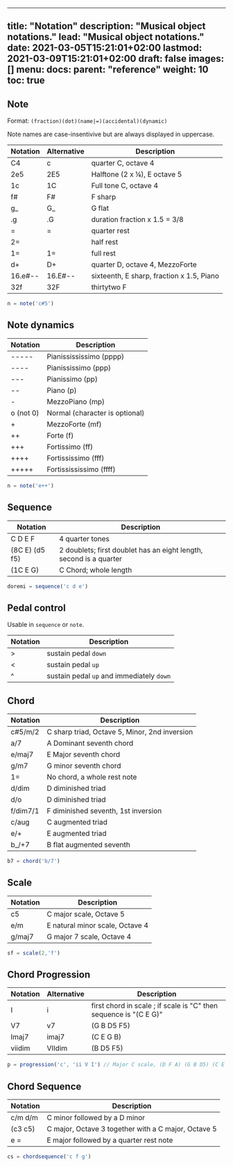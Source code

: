 
---
title: "Notation"
description: "Musical object notations."
lead: "Musical object notations."
date: 2021-03-05T15:21:01+02:00
lastmod: 2021-03-09T15:21:01+02:00
draft: false
images: []
menu: 
  docs:
    parent: "reference"
weight: 10
toc: true
---


## Note
<a name="note"></a>

Format: `(fraction)(dot)(name|=)(accidental)(dynamic)`

Note names are case-insentivive but are always displayed in uppercase.

| Notation | Alternative | Description
|----------|-------------|-------------
| C4       | c          | quarter C, octave 4
| 2e5      | 2E5        | Halftone (2 x ¼), E octave 5
| 1c       | 1C         | Full tone C, octave 4
| f#       | F#         | F sharp
| g_       | G_         | G flat
| .g       | .G         | duration fraction x 1.5 = 3/8
| =        | =          | quarter rest
| 2=       |            | half rest
| 1=       | 1=         | full rest
| d+       | D+         | quarter D, octave 4, MezzoForte
| 16.e#--  | 16.E#--    | sixteenth, E sharp, fraction x 1.5, Piano
| 32f      | 32F        | thirtytwo F
 
```javascript
n = note('c#5')
```

## Note dynamics
<a name="dynamics"></a>

| Notation    | Description
|-------------|---
| \-\-\-\-\-    |Pianissississimo (pppp)
| \-\-\-\-      |Pianississimo (ppp)
| \-\-\-        |Pianissimo (pp)
| \-\-          |Piano (p)
| -             |MezzoPiano (mp)
| o (not 0)     |Normal (character is optional)
| +             |MezzoForte (mf)
| ++            |Forte (f)
| +++           |Fortissimo (ff)
| ++++          |Fortississimo (fff)
| +++++         |Fortissississimo (ffff)

```javascript
n = note('e++')
```

## Sequence
<a name="sequence"></a>

| Notation    | Description
|-------------|---
| C D E F        | 4 quarter tones
| (8C E) (d5 f5) | 2 doublets; first doublet has an eight length, second is a quarter
| (1C E G)    | C Chord; whole length

```javascript
doremi = sequence('c d e')
```

## Pedal control

Usable in `sequence` or `note`.

| Notation | Description
|----------|-------------
| >        | sustain pedal `down`
| <        | sustain pedal `up`
| ^        | sustain pedal `up` and immediately `down`


## Chord
<a name="chord"></a>

| Notation    | Description
|-------------|---
| c#5/m/2     | C sharp triad, Octave 5, Minor, 2nd inversion
| a/7         | A Dominant seventh chord
| e/maj7      | E Major seventh chord
| g/m7        | G minor seventh chord
| 1=          | No chord, a whole rest note
| d/dim       | D diminished triad
| d/o         | D diminished triad
| f/dim7/1    | F diminished seventh, 1st inversion
| c/aug       | C augmented triad
| e/+         | E augmented triad
| b_/+7       | B flat augmented seventh

```javascript
b7 = chord('b/7')
```

## Scale
<a name="scale"></a>

| Notation    | Description
|-------------|---
| c5          | C major scale, Octave 5
| e/m         | E natural minor scale, Octave 4
| g/maj7      | G major 7 scale, Octave 4

```javascript
sf = scale(2,'f')
```

## Chord Progression 
<a name="progression"></a>

| Notation    | Alternative | Description
|-------------|--------|--
| I           | i      | first chord in scale ; if scale is "C" then sequence is "(C E G)"
| V7          | v7     | (G B D5 F5)
| Imaj7       | imaj7  | (C E G B)
| viidim      | VIIdim | (B D5 F5)

```javascript
p = progression('c', 'ii V I') // Major C scale, (D F A) (G B D5) (C E G)
```

## Chord Sequence 
<a name="chordsequence"></a>

| Notation    | Description
|-------------|---
| c/m d/m     | C minor followed by a D minor
| (c3 c5)     | C major, Octave 3 together with a C major, Octave 5
| e =         | E major followed by a quarter rest note

```javascript
cs = chordsequence('c f g')
```
